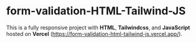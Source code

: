 # form-validation-HTML-Tailwind-JS

This is a fully responsive project with **HTML**, **Tailwindcss**, and **JavaScript** hosted on **Vercel** (https://form-validation-html-tailwind-js.vercel.app/).
